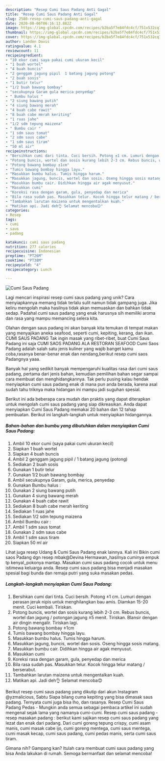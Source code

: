 ```yaml
---
description: "Resep Cumi Saus Padang Anti Gagal"
title: "Resep Cumi Saus Padang Anti Gagal"
slug: 2580-resep-cumi-saus-padang-anti-gagal
date: 2020-08-06T06:16:13.882Z
image: https://img-global.cpcdn.com/recipes/b2ba5f7e84fdc4cf/751x532cq70/cumi-saus-padang-foto-resep-utama.jpg
thumbnail: https://img-global.cpcdn.com/recipes/b2ba5f7e84fdc4cf/751x532cq70/cumi-saus-padang-foto-resep-utama.jpg
cover: https://img-global.cpcdn.com/recipes/b2ba5f7e84fdc4cf/751x532cq70/cumi-saus-padang-foto-resep-utama.jpg
author: Landon Davis
ratingvalue: 4.1
reviewcount: 11
recipeingredient:
- "10 ekor cumi saya pakai cumi ukuran kecil"
- "1 buah wortel"
- "4 buah buncis"
- "2 genggam jagung pipil  1 batang jagung potong"
- "2 buah sosis"
- "1 butir telur"
- "1/2 buah bawang bombay"
- "secukupnya Garam gula merica penyedap"
- " Bumbu halus "
- "2 siung bawang putih"
- "4 siung bawang merah"
- "4 buah cabe rawit"
- "8 buah cabe merah keriting"
- "1 ruas jahe"
- "1/2 sdm tepung maizena"
- " Bumbu cair "
- "1 sdm saus tomat"
- "2 sdm saus cabe"
- "1 sdm saus tiram"
- "50 ml air"
recipeinstructions:
- "Bersihkan cumi dari tinta. Cuci bersih. Potong ±1 cm. Lumuri dengan perasan jeruk nipis untuk menghilangkan bau amis. Diamkan 15-20 menit. Cuci kembali. Tiriskan."
- "Potong buncis, wortel dan sosis kurang lebih 2-3 cm. Rebus buncis, wortel dan jagung / potongan jagung ±5 menit. Tiriskan. Blansir dengan air dingin mengalir. Tiriskan lagi."
- "Potong bawang bombay ±1cm"
- "Tumis bawang bombay hingga layu."
- "Masukkan bumbu halus. Tumis hingga harum."
- "Masukkan jagung, buncis, wortel dan sosis. Oseng hingga sosis matang."
- "Masukkan bumbu cair. Didihkan hingga air agak menyusut."
- "Masukkan cumi"
- "Koreksi rasa dengan garam, gula, penyedap dan merica"
- "Bila rasa sudah pas. Masukkan telur. Kocok hingga telur matang / berserabut."
- "Tambahkan larutan maizena untuk mengentalkan kuah."
- "Matikan api. Jadi deh👌 Selamat mencoba😊"
categories:
- Resep
tags:
- cumi
- saus
- padang

katakunci: cumi saus padang 
nutrition: 277 calories
recipecuisine: Indonesian
preptime: "PT26M"
cooktime: "PT38M"
recipeyield: "4"
recipecategory: Lunch

---
```



![Cumi Saus Padang](https://img-global.cpcdn.com/recipes/b2ba5f7e84fdc4cf/751x532cq70/cumi-saus-padang-foto-resep-utama.jpg)

Lagi mencari inspirasi resep cumi saus padang yang unik? Cara menyiapkannya memang tidak terlalu sulit namun tidak gampang juga. Jika keliru mengolah maka hasilnya tidak akan memuaskan dan bahkan tidak sedap. Padahal cumi saus padang yang enak harusnya sih memiliki aroma dan rasa yang mampu memancing selera kita.

Olahan dengan saus padang ini akan banyak kita temukan di tempat makan yang menyajikan aneka seafood, seperti cumi, kepiting, kerang, dan ikan. CUMI SAUS PADANG Tak ingin masak yang ribet-ribet, buat Cumi Saus Padang ini saja CUMI SAOS PADANG ALA RESTORAN SEAFOOD Cumi Saos Padang adalah salah satu jenis kuliner yang wajib banget kamu coba,rasanya benar-benar enak dan nendang,berikut resep cumi saos Padangnya yaaa.

Banyak hal yang sedikit banyak mempengaruhi kualitas rasa dari cumi saus padang, pertama dari jenis bahan, kemudian pemilihan bahan segar sampai cara membuat dan menghidangkannya. Tak perlu pusing kalau hendak menyiapkan cumi saus padang enak di mana pun anda berada, karena asal sudah tahu triknya maka hidangan ini mampu jadi suguhan spesial.


Berikut ini ada beberapa cara mudah dan praktis yang dapat diterapkan untuk mengolah cumi saus padang yang siap dikreasikan. Anda dapat menyiapkan Cumi Saus Padang memakai 20 bahan dan 12 tahap pembuatan. Berikut ini langkah-langkah untuk menyiapkan hidangannya.

<!--inarticleads1-->

##### Bahan-bahan dan bumbu yang dibutuhkan dalam menyiapkan Cumi Saus Padang:

1. Ambil 10 ekor cumi (saya pakai cumi ukuran kecil)
1. Siapkan 1 buah wortel
1. Siapkan 4 buah buncis
1. Ambil 2 genggam jagung pipil / 1 batang jagung (potong)
1. Sediakan 2 buah sosis
1. Gunakan 1 butir telur
1. Gunakan 1/2 buah bawang bombay
1. Ambil secukupnya Garam, gula, merica, penyedap
1. Gunakan  Bumbu halus :
1. Gunakan 2 siung bawang putih
1. Gunakan 4 siung bawang merah
1. Gunakan 4 buah cabe rawit
1. Sediakan 8 buah cabe merah keriting
1. Sediakan 1 ruas jahe
1. Sediakan 1/2 sdm tepung maizena
1. Ambil  Bumbu cair :
1. Ambil 1 sdm saus tomat
1. Gunakan 2 sdm saus cabe
1. Ambil 1 sdm saus tiram
1. Siapkan 50 ml air


Lihat juga resep Udang &amp; Cumi Saus Padang enak lainnya. Kali ini Bikin cumi saos Padang dgn resep mbak@Devina Hermawan,,hasilnya cuminya empuk tp kenyal,,pokonya mantap. Masakan cumi saus padang cocok untuk menu istimewa keluarga anda. Resep cumi saus padang bisa menjadi masakan spesial bagi bunda dan remaja putri yang suka masakan pedas. 

<!--inarticleads2-->

##### Langkah-langkah menyiapkan Cumi Saus Padang:

1. Bersihkan cumi dari tinta. Cuci bersih. Potong ±1 cm. Lumuri dengan perasan jeruk nipis untuk menghilangkan bau amis. Diamkan 15-20 menit. Cuci kembali. Tiriskan.
1. Potong buncis, wortel dan sosis kurang lebih 2-3 cm. Rebus buncis, wortel dan jagung / potongan jagung ±5 menit. Tiriskan. Blansir dengan air dingin mengalir. Tiriskan lagi.
1. Potong bawang bombay ±1cm
1. Tumis bawang bombay hingga layu.
1. Masukkan bumbu halus. Tumis hingga harum.
1. Masukkan jagung, buncis, wortel dan sosis. Oseng hingga sosis matang.
1. Masukkan bumbu cair. Didihkan hingga air agak menyusut.
1. Masukkan cumi
1. Koreksi rasa dengan garam, gula, penyedap dan merica
1. Bila rasa sudah pas. Masukkan telur. Kocok hingga telur matang / berserabut.
1. Tambahkan larutan maizena untuk mengentalkan kuah.
1. Matikan api. Jadi deh👌 Selamat mencoba😊


Berikut resep cumi saus padang yang dikutip dari akun Instagram @yzmalicious, Sabtu Siapa bilang cuma kepiting yang bisa dimasak saus padang. Ternyata cumi juga bisa lho, dan rasanya. Resep Cumi Saus Padang Pedas - Mungkin anda semua sebagai pembaca artikel ini sudah mengenal sejak lama yang namanya cumi-cumi. Resep cumi saus padang - resep masakan padang : berikut kami sajikan resep cumi saus padang yang lezat dan enak dari padang. Dari cumi goreng tepung crispy, cumi asam manis, cumi masak cabe ijo, cumi goreng mentega, cumi saus mentega, cumi masak kecap, cumi saus padang, cumi pedas manis, serta cumi saus tiram. 

Gimana nih? Gampang kan? Itulah cara membuat cumi saus padang yang bisa Anda lakukan di rumah. Semoga bermanfaat dan selamat mencoba!
